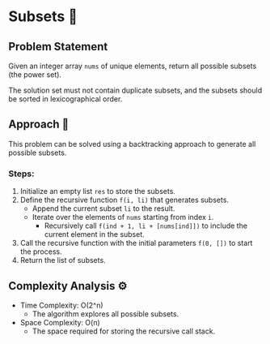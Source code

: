 # Subsets 🧮

## Problem Statement

Given an integer array `nums` of unique elements, return all possible subsets (the power set).

The solution set must not contain duplicate subsets, and the subsets should be sorted in lexicographical order.

## Approach 🌟

This problem can be solved using a backtracking approach to generate all possible subsets.

### Steps:
1. Initialize an empty list `res` to store the subsets.
2. Define the recursive function `f(i, li)` that generates subsets.
   - Append the current subset `li` to the result.
   - Iterate over the elements of `nums` starting from index `i`.
     - Recursively call `f(ind + 1, li + [nums[ind]])` to include the current element in the subset.
3. Call the recursive function with the initial parameters `f(0, [])` to start the process.
4. Return the list of subsets.

## Complexity Analysis ⚙️

- Time Complexity: O(2^n)
  - The algorithm explores all possible subsets.
- Space Complexity: O(n)
  - The space required for storing the recursive call stack.
